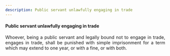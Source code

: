 ```yaml
---
description: Public servant unlawfully engaging in trade
---
```


#### Public servant unlawfully engaging in trade
<div style="text-align: justify">

Whoever, being a public servant and legally bound not to engage in trade, engages in trade, shall be punished with simple imprisonment for a term which may extend to one year, or with a fine, or with both.

</div>
